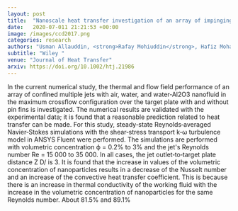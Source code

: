 ```yaml
---
layout: post
title:  "Nanoscale heat transfer investigation of an array of impinging jet systems with different working fluids under crossflow with and without pin fins"
date:   2020-07-011 21:21:53 +00:00
image: /images/ccd2017.png
categories: research
authors: "Usman Allauddin, <strong>Rafay Mohiuddin</strong>, Hafiz Mohammad Usman Khan, Naseem Uddin, Waqar A. Khan"
subtitle: "Wiley "
venue: "Journal of Heat Transfer"
arxiv: https://doi.org/10.1002/htj.21986
---
```

In the current numerical study, the thermal and flow field performance of an array of confined multiple jets with air, water, and water‐Al2O3 nanofluid in the maximum crossflow configuration over the target plate with and without pin fins is investigated. The numerical results are validated with the experimental data; it is found that a reasonable prediction related to heat transfer can be made. For this study, steady‐state Reynolds‐averaged Navier‐Stokes simulations with the shear‐stress transport k‐ω turbulence model in ANSYS Fluent were performed. The simulations are performed with volumetric concentration ϕ = 0.2% to 3% and the jet's Reynolds number Re = 15 000 to 35 000. In all cases, the jet outlet‐to‐target plate distance Z D/ is 3. It is found that the increase in values of the volumetric concentration of nanoparticles results in a decrease of the Nusselt number and an increase of the convective heat transfer coefficient. This is because there is an increase in thermal conductivity of the working fluid with the increase in the volumetric concentration of nanoparticles for the same Reynolds number. About 81.5% and 89.1%
